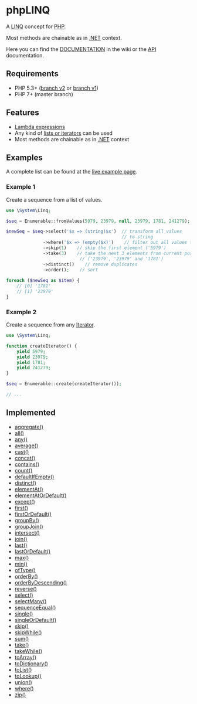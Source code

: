 # phpLINQ

A [LINQ](https://en.wikipedia.org/wiki/Language_Integrated_Query) concept for [PHP](https://en.wikipedia.org/wiki/PHP).

Most methods are chainable as in [.NET](https://en.wikipedia.org/wiki/.NET_Framework) context.

Here you can find the [DOCUMENTATION](https://github.com/mkloubert/phpLINQ/wiki) in the wiki or the [API](http://phplinq.marcel-kloubert.eu/api/) documentation.

## Requirements

* PHP 5.3+ ([branch v2](https://github.com/mkloubert/phpLINQ/tree/v2) or [branch v1](https://github.com/mkloubert/phpLINQ/tree/v1))
* PHP 7+ (master branch)

## Features

* [Lambda expressions](https://github.com/mkloubert/phpLINQ/wiki/Lambda-expression)
* Any kind of [lists or iterators](https://github.com/mkloubert/phpLINQ/wiki/Sequence) can be used
* Most methods are chainable as in [.NET](https://en.wikipedia.org/wiki/.NET_Framework) context

## Examples

A complete list can be found at the [live example page](https://github.com/mkloubert/phpLINQ/tree/master/examples).

### Example 1

Create a sequence from a list of values.

```php
use \System\Linq;

$seq = Enumerable::fromValues(5979, 23979, null, 23979, 1781, 241279);

$newSeq = $seq->select('$x => (string)$x')  // transform all values
                                            // to string
              ->where('$x => !empty($x)')    // filter out all values that are empty
              ->skip(1)    // skip the first element ('5979')
              ->take(3)    // take the next 3 elements from current position
                            // ('23979', '23979' and '1781')
              ->distinct()    // remove duplicates
              ->order();    // sort
                                    
foreach ($newSeq as $item) {
    // [0] '1781'
    // [1] '23979'
}
```

### Example 2

Create a sequence from any [Iterator](https://github.com/mkloubert/phpLINQ/wiki/Sequence).

```php
use \System\Linq;

function createIterator() {
    yield 5979;
    yield 23979;
    yield 1781;
    yield 241279;
}

$seq = Enumerable::create(createIterator());

// ...
```

## Implemented

* [aggregate()](https://github.com/mkloubert/phpLINQ/wiki/IEnumerable.aggregate()-method)
* [all()](https://github.com/mkloubert/phpLINQ/wiki/IEnumerable.all()-method)
* [any()](https://github.com/mkloubert/phpLINQ/wiki/IEnumerable.any()-method)
* [average()](https://github.com/mkloubert/phpLINQ/wiki/IEnumerable.average()-method)
* [cast()](https://github.com/mkloubert/phpLINQ/wiki/IEnumerable.cast()-method)
* [concat()](https://github.com/mkloubert/phpLINQ/wiki/IEnumerable.concat()-method)
* [contains()](https://github.com/mkloubert/phpLINQ/wiki/IEnumerable.contains()-method)
* [count()](https://github.com/mkloubert/phpLINQ/wiki/IEnumerable.count()-method)
* [defaultIfEmpty()](https://github.com/mkloubert/phpLINQ/wiki/IEnumerable.defaultIfEmpty()-method)
* [distinct()](https://github.com/mkloubert/phpLINQ/wiki/IEnumerable.distinct()-method)
* [elementAt()](https://github.com/mkloubert/phpLINQ/wiki/IEnumerable.elementAt()-method)
* [elementAtOrDefault()](https://github.com/mkloubert/phpLINQ/wiki/IEnumerable.elementAtOrDefault()-method)
* [except()](https://github.com/mkloubert/phpLINQ/wiki/IEnumerable.except()-method)
* [first()](https://github.com/mkloubert/phpLINQ/wiki/IEnumerable.first()-method)
* [firstOrDefault()](https://github.com/mkloubert/phpLINQ/wiki/IEnumerable.firstOrDefault()-method)
* [groupBy()](https://github.com/mkloubert/phpLINQ/wiki/IEnumerable.groupBy()-method)
* [groupJoin()](https://github.com/mkloubert/phpLINQ/wiki/IEnumerable.groupJoin()-method)
* [intersect()](https://github.com/mkloubert/phpLINQ/wiki/IEnumerable.intersect()-method)
* [join()](https://github.com/mkloubert/phpLINQ/wiki/IEnumerable.join()-method)
* [last()](https://github.com/mkloubert/phpLINQ/wiki/IEnumerable.last()-method)
* [lastOrDefault()](https://github.com/mkloubert/phpLINQ/wiki/IEnumerable.lastOrDefault()-method)
* [max()](https://github.com/mkloubert/phpLINQ/wiki/IEnumerable.max()-method)
* [min()](https://github.com/mkloubert/phpLINQ/wiki/IEnumerable.min()-method)
* [ofType()](https://github.com/mkloubert/phpLINQ/wiki/IEnumerable.ofType()-method)
* [orderBy()](https://github.com/mkloubert/phpLINQ/wiki/IEnumerable.orderBy()-method)
* [orderByDescending()](https://github.com/mkloubert/phpLINQ/wiki/IEnumerable.orderByDescending()-method)
* [reverse()](https://github.com/mkloubert/phpLINQ/wiki/IEnumerable.reverse()-method)
* [select()](https://github.com/mkloubert/phpLINQ/wiki/IEnumerable.select()-method)
* [selectMany()](https://github.com/mkloubert/phpLINQ/wiki/IEnumerable.selectMany()-method)
* [sequenceEqual()](https://github.com/mkloubert/phpLINQ/wiki/IEnumerable.sequenceEqual()-method)
* [single()](https://github.com/mkloubert/phpLINQ/wiki/IEnumerable.single()-method)
* [singleOrDefault()](https://github.com/mkloubert/phpLINQ/wiki/IEnumerable.singleOrDefault()-method)
* [skip()](https://github.com/mkloubert/phpLINQ/wiki/IEnumerable.skip()-method)
* [skipWhile()](https://github.com/mkloubert/phpLINQ/wiki/IEnumerable.skipWhile()-method)
* [sum()](https://github.com/mkloubert/phpLINQ/wiki/IEnumerable.sum()-method)
* [take()](https://github.com/mkloubert/phpLINQ/wiki/IEnumerable.take()-method)
* [takeWhile()](https://github.com/mkloubert/phpLINQ/wiki/IEnumerable.takeWhile()-method)
* [toArray()](https://github.com/mkloubert/phpLINQ/wiki/IEnumerable.toArray()-method)
* [toDictionary()](https://github.com/mkloubert/phpLINQ/wiki/IEnumerable.toDictionary()-method)
* [toList()](https://github.com/mkloubert/phpLINQ/wiki/IEnumerable.toList()-method)
* [toLookup()](https://github.com/mkloubert/phpLINQ/wiki/IEnumerable.toLookup()-method)
* [union()](https://github.com/mkloubert/phpLINQ/wiki/IEnumerable.union()-method)
* [where()](https://github.com/mkloubert/phpLINQ/wiki/IEnumerable.where()-method)
* [zip()](https://github.com/mkloubert/phpLINQ/wiki/IEnumerable.zip()-method)
